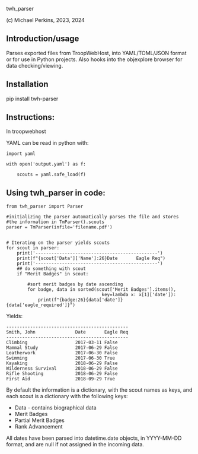 twh_parser

(c) Michael Perkins, 2023, 2024

## Introduction/usage

Parses exported files from TroopWebHost, into YAML/TOML/JSON format or for use in Python projects. Also hooks into the objexplore browser for data checking/viewing. 

## Installation

pip install twh-parser

## Instructions:

In troopwebhost

YAML can be read in python with: 

    import yaml

    with open('output.yaml') as f:

        scouts = yaml.safe_load(f)


## Using twh_parser in code:

    from twh_parser import Parser

    #initializing the parser automatically parses the file and stores
    #the information in TmParser().scouts
    parser = TmParser(infile='filename.pdf')


    # Iterating on the parser yields scouts
    for scout in parser:
        print('----------------------------------------------')
        print(f"{scout['Data']['Name']:26}Date       Eagle Req")
        print('----------------------------------------------')
        ## do something with scout
        if "Merit Badges" in scout:

            #sort merit badges by date ascending
            for badge, data in sorted(scout['Merit Badges'].items(), 
                                        key=lambda x: x[1]['date']):
                print(f"{badge:26}{data['date']} {data['eagle_required']}")


Yields:

    ----------------------------------------------
    Smith, John               Date       Eagle Req
    ----------------------------------------------
    Climbing                  2017-03-11 False
    Mammal Study              2017-06-29 False
    Leatherwork               2017-06-30 False
    Swimming                  2017-06-30 True
    Kayaking                  2018-06-29 False
    Wilderness Survival       2018-06-29 False
    Rifle Shooting            2018-06-29 False
    First Aid                 2018-09-29 True

By default the information is a dictionary, with the scout names as keys, and each scout is a dictionary with the following keys:
- Data - contains biographical data
- Merit Badges
- Partial Merit Badges
- Rank Advancement

All dates have been parsed into datetime.date objects, in YYYY-MM-DD format, and are null if not assigned in the incoming data. 
